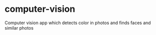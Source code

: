 # computer-vision
Computer vision app which detects color in photos and finds faces and similar photos
